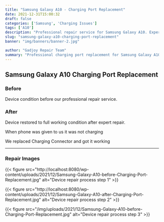 ```yaml
---
title: "Samsung Galaxy A10 - Charging Port Replacement"
date: 2021-12-31T15:00:32
draft: false
categories: ['Samsung', 'Charging Issues']
tags: ['A10']
description: "Professional repair service for Samsung Galaxy A10. Expert diagnosis and quality repairs in Bangalore."
slug: "samsung-galaxy-a10-charging-port-replacement"
banner: "img/banners/banner-2.jpg"

author: "Gadjoy Repair Team"
summary: "Professional charging port replacement for Samsung Galaxy A10. Expert technicians, quality parts, warranty included."
---
```


## Samsung Galaxy A10 Charging Port Replacement

### Before

Device condition before our professional repair service.

### After

Device restored to full working condition after expert repair.

When phone was given to us it was not charging

We replaced Charging Connector and got it working

---

### Repair Images

{{< figure src="http://localhost:8080/wp-content/uploads/2021/12/Samsung-Galaxy-A10-before-Charging-Port-Replacement.jpg" alt="Device repair process step 1" >}}

{{< figure src="http://localhost:8080/wp-content/uploads/2021/12/Samsung-Galaxy-A10-after-Charging-Port-Replacement.jpg" alt="Device repair process step 2" >}}

{{< figure src="/img/uploads/2021/12/Samsung-Galaxy-A10-before-Charging-Port-Replacement.jpg" alt="Device repair process step 3" >}}

